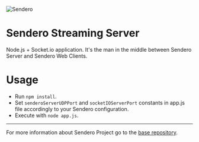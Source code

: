![Sendero](http://sendero.uy/images/logo-white.png)

# Sendero Streaming Server

Node.js + Socket.io application. It's the man in the middle between Sendero Server and Sendero Web Clients.

Usage
=====

 - Run `npm install`.
 - Set `senderoServerUDPPort` and `socketIOServerPort` constants in app.js file accordingly to your Sendero configuration.
 - Execute with `node app.js`.

--------

For more information about Sendero Project go to the [base repository](https://github.com/LaboratorioDeMedios/SenderoProject).
